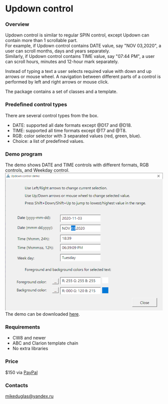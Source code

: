 # Updown control

### Overview
Updown control is similar to regular SPIN control, except Updown can contain more than 1 scrollable part.  
For example, if Updown control contains DATE value, say "NOV 03,2020", a user can scroll months, days and years separately.  
Similarly, if Updown control contains TIME value, say "07:44 PM", a user can scroll hours, minutes and 12-hour mark separately.  
  
Instead of typing a text a user selects required value with down and up arrows or mouse wheel. A navigation between different parts of a control 
is performed by left and right arrows or mouse click.  

The package contains a set of classes and a template.

### Predefined control types
There are several control types from the box.
- DATE: supported all date formats except @D17 and @D18.
- TIME: supported all time formats except @T7 and @T8.
- RGB: color selector with 3 separated values (red, green, blue).
- Choice: a list of predefined values.

### Demo program
The demo shows DATE and TIME controls with different formats, RGB controls, and Weekday control.
![Updown controls](https://github.com/mikeduglas/Updown-control/blob/master/UpdownCtrlDemo.png?raw=true)  
The demo can be downloaded [here](https://www.dropbox.com/s/2jp7a2xwem8qcxu/UpDownCtrlDemo.zip?dl=0).

### Requirements
- CW8 and newer
- ABC and Clarion template chain
- No extra libraries

### Price
$150 via [PayPal](https://www.paypal.me/mikeduglas?ppid=PPC000628&cnac=RU&rsta=ru_RU(ru_RU)&cust=8W29QJ6GKY9HS&unptid=75f96da6-24a4-11e9-ae2c-441ea14e9560&t=&cal=ff0291196b3f5&calc=ff0291196b3f5&calf=ff0291196b3f5&unp_tpcid=ppme-social-user-profile-created&page=main:email&pgrp=main:email&e=op&mchn=em&s=ci&mail=sys)   

### Contacts
mikeduglas@yandex.ru  
